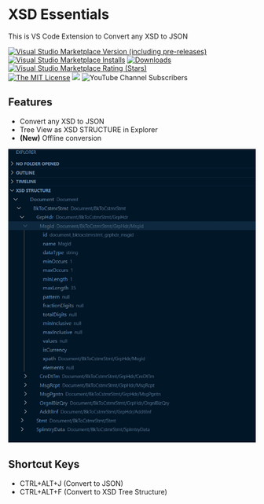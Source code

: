 # XSD Essentials
This is VS Code Extension to Convert any XSD to JSON

[![Visual Studio Marketplace Version (including pre-releases)](https://img.shields.io/visual-studio-marketplace/v/pixelbyaj.xsd?color=%232f99fa&style=flat&logo=visual-studio-code)
](https://marketplace.visualstudio.com/items?itemName=pixelbyaj.xsd)
[![Visual Studio Marketplace Installs](https://img.shields.io/visual-studio-marketplace/i/pixelbyaj.xsd?color=%232f99fa&style=flat&logo=visual-studio-code)](https://marketplace.visualstudio.com/items?itemName=pixelbyaj.xsd&WT.mc_id=pixelbyaj)
[![Downloads](https://img.shields.io/visual-studio-marketplace/d/pixelbyaj.xsd?color=%232f99fa&style=flat&logo=visual-studio-code)](https://marketplace.visualstudio.com/items?itemName=pixelbyaj.xsd&WT.mc_id=pixelbyaj)
[![Visual Studio Marketplace Rating (Stars)](https://img.shields.io/visual-studio-marketplace/stars/pixelbyaj.xsd)
](https://marketplace.visualstudio.com/items?itemName=pixelbyaj.xsd)  
[![The MIT License](https://img.shields.io/badge/license-MIT-orange.svg?color=%232f99fa&style=flat)](http://opensource.org/licenses/MIT)
[![](https://img.shields.io/badge/TWITTER-blue.svg?logo=twitter)](https://twitter.com/pixelbyaj) 
![YouTube Channel Subscribers](https://img.shields.io/youtube/channel/subscribers/UC5aAssHpxFdm6qwPEHbJLgQ)

## Features
* Convert any XSD to JSON
* Tree View as XSD STRUCTURE in Explorer 
* **(New)** Offline conversion

![Alt text](image-1.png)


## Shortcut Keys
* CTRL+ALT+J (Convert to JSON)
* CTRL+ALT+F (Convert to XSD Tree Structure)

